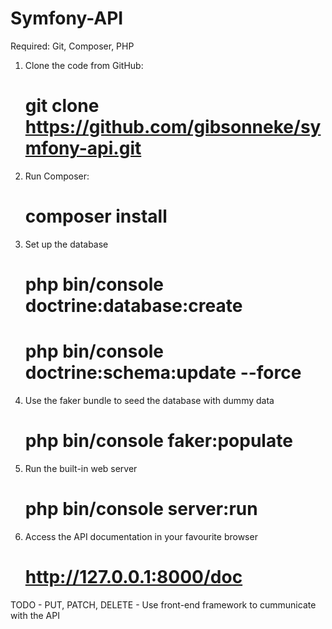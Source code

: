 # Symfony-API
Required: Git, Composer, PHP

1. Clone the code from GitHub:

    # git clone https://github.com/gibsonneke/symfony-api.git

2. Run Composer:

    # composer install

3. Set up the database

    #  php bin/console doctrine:database:create
	#  php bin/console doctrine:schema:update --force
	
4. Use the faker bundle to seed the database with dummy data

	#  php bin/console faker:populate
	
5. Run the built-in web server

	#  php bin/console server:run
	
6. Access the API documentation in your favourite browser

	#  http://127.0.0.1:8000/doc
	
TODO 
	- PUT, PATCH, DELETE
	- Use front-end framework to cummunicate with the API